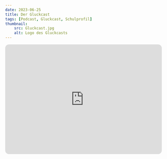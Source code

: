 ```yaml
---
date: 2023-06-25
title: Der Gluckcast
tags: [Podcast, Gluckcast, Schulprofil]
thumbnail: 
    src: Gluckcast.jpg
    alt: Logo des Gluckcasts
---
```



<iframe style="border-radius:12px" src="https://open.spotify.com/embed/show/7GWCZ3SgIdSTA4vuGpGSOb?utm_source=generator" width="100%" height="352" frameBorder="0" allowfullscreen="" allow="autoplay; clipboard-write; encrypted-media; fullscreen; picture-in-picture" loading="lazy"></iframe>